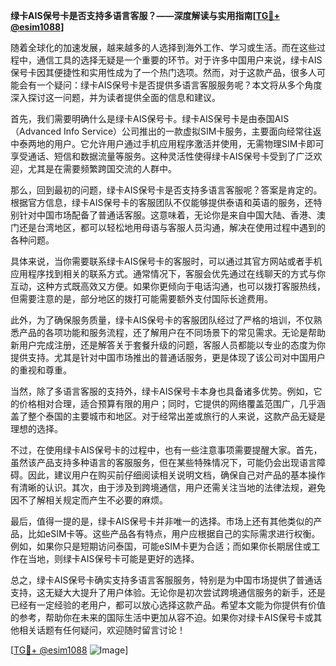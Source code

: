 **绿卡AIS保号卡是否支持多语言客服？——深度解读与实用指南[[TG💪+ @esim1088](https://t.me/s/esim1088)]**

随着全球化的加速发展，越来越多的人选择到海外工作、学习或生活。而在这些过程中，通信工具的选择无疑是一个重要的环节。对于许多中国用户来说，绿卡AIS保号卡因其便捷性和实用性成为了一个热门选项。然而，对于这款产品，很多人可能会有一个疑问：绿卡AIS保号卡是否提供多语言客服服务呢？本文将从多个角度深入探讨这一问题，并为读者提供全面的信息和建议。

首先，我们需要明确什么是绿卡AIS保号卡。绿卡AIS保号卡是由泰国AIS（Advanced Info Service）公司推出的一款虚拟SIM卡服务，主要面向经常往返中泰两地的用户。它允许用户通过手机应用程序激活并使用，无需物理SIM卡即可享受通话、短信和数据流量等服务。这种灵活性使得绿卡AIS保号卡受到了广泛欢迎，尤其是在需要频繁跨国交流的人群中。

那么，回到最初的问题，绿卡AIS保号卡是否支持多语言客服呢？答案是肯定的。根据官方信息，绿卡AIS保号卡的客服团队不仅能够提供泰语和英语的服务，还特别针对中国市场配备了普通话客服。这意味着，无论你是来自中国大陆、香港、澳门还是台湾地区，都可以轻松地用母语与客服人员沟通，解决在使用过程中遇到的各种问题。

具体来说，当你需要联系绿卡AIS保号卡的客服时，可以通过其官方网站或者手机应用程序找到相关的联系方式。通常情况下，客服会优先通过在线聊天的方式与你互动，这种方式既高效又方便。如果你更倾向于电话沟通，也可以拨打客服热线，但需要注意的是，部分地区的拨打可能需要额外支付国际长途费用。

此外，为了确保服务质量，绿卡AIS保号卡的客服团队经过了严格的培训，不仅熟悉产品的各项功能和服务流程，还了解用户在不同场景下的常见需求。无论是帮助新用户完成注册，还是解答关于套餐升级的问题，客服人员都能以专业的态度为你提供支持。尤其是针对中国市场推出的普通话服务，更是体现了该公司对中国用户的重视和尊重。

当然，除了多语言客服的支持外，绿卡AIS保号卡本身也具备诸多优势。例如，它的价格相对合理，适合预算有限的用户；同时，它提供的网络覆盖范围广，几乎涵盖了整个泰国的主要城市和地区。对于经常出差或旅行的人来说，这款产品无疑是理想的选择。

不过，在使用绿卡AIS保号卡的过程中，也有一些注意事项需要提醒大家。首先，虽然该产品支持多种语言的客服服务，但在某些特殊情况下，可能仍会出现语言障碍。因此，建议用户在购买前仔细阅读相关说明文档，确保自己对产品的基本操作有清晰的认识。其次，由于涉及到跨境通信，用户还需关注当地的法律法规，避免因不了解相关规定而产生不必要的麻烦。

最后，值得一提的是，绿卡AIS保号卡并非唯一的选择。市场上还有其他类似的产品，比如eSIM卡等。这些产品各有特点，用户应根据自己的实际需求进行权衡。例如，如果你只是短期访问泰国，可能eSIM卡更为合适；而如果你长期居住或工作在当地，则绿卡AIS保号卡可能是更好的选择。

总之，绿卡AIS保号卡确实支持多语言客服服务，特别是为中国市场提供了普通话支持，这无疑大大提升了用户体验。无论你是初次尝试跨境通信服务的新手，还是已经有一定经验的老用户，都可以放心选择这款产品。希望本文能为你提供有价值的参考，帮助你在未来的国际生活中更加从容不迫。如果你对绿卡AIS保号卡或其他相关话题有任何疑问，欢迎随时留言讨论！

[[TG💪+ @esim1088](https://t.me/s/esim1088) ![Image](https://i.postimg.cc/4NQfJmqS/Snipaste-2025-05-13-00-14-12.png)]